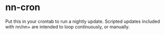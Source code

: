 nn-cron
=======
Put this in your crontab to run a nightly update. Scripted updates included with nn/nn+ are intended to loop continuously, or manually.
